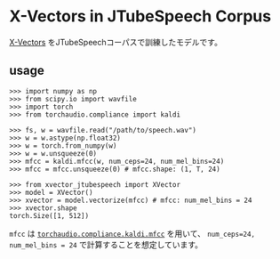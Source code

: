 # X-Vectors in JTubeSpeech Corpus

[X-Vectors](https://www.danielpovey.com/files/2018_icassp_xvectors.pdf) をJTubeSpeechコーパスで訓練したモデルです。

## usage

```
>>> import numpy as np
>>> from scipy.io import wavfile
>>> import torch
>>> from torchaudio.compliance import kaldi

>>> fs, w = wavfile.read("/path/to/speech.wav")
>>> w = w.astype(np.float32)
>>> w = torch.from_numpy(w)
>>> w = w.unsqueeze(0)
>>> mfcc = kaldi.mfcc(w, num_ceps=24, num_mel_bins=24)
>>> mfcc = mfcc.unsqueeze(0) # mfcc.shape: (1, T, 24)

>>> from xvector_jtubespeech import XVector
>>> model = XVector()
>>> xvector = model.vectorize(mfcc) # mfcc: num_mel_bins = 24
>>> xvector.shape
torch.Size([1, 512])
```

`mfcc` は [`torchaudio.compliance.kaldi.mfcc`](https://pytorch.org/audio/stable/compliance.kaldi.html#mfcc) を用いて、
`num_ceps=24, num_mel_bins = 24` で計算することを想定しています。
